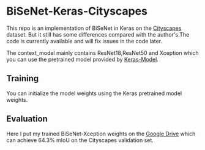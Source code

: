 # BiSeNet-Keras-Cityscapes
This repo is an implementation of BiSeNet in Keras on the [Cityscapes](https://www.cityscapes-dataset.com/) dataset. But it still has some differences compared with the author's.The code is currently available and will fix issues in the code later.

The context_model mainly contains ResNet18,ResNet50 and Xception which you can use the pretrained model provided by [Keras-Model](https://github.com/fchollet/deep-learning-models/releases).

## Training
You can initialize the model weights using the Keras pretrained model weights.

## Evaluation
Here I put my trained BiSeNet-Xception weights on the [Google Drive](https://drive.google.com/file/d/1AOc_50QrEC-ZYvTDHGDPWJEScvvxAxzH/view?usp=sharing) which can achieve 64.3% mIoU on the Cityscapes validation set.
